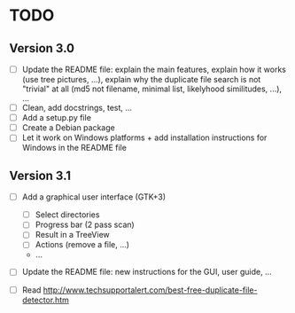# TODO

## Version 3.0

- [ ] Update the README file: explain the main features, explain how it works
      (use tree pictures, ...), explain why the duplicate file search is not
      "trivial" at all (md5 not filename, minimal list, likelyhood similitudes,
      ...), ...
- [ ] Clean, add docstrings, test, ...
- [ ] Add a setup.py file
- [ ] Create a Debian package
- [ ] Let it work on Windows platforms + add installation instructions for
      Windows in the README file

## Version 3.1

- [ ] Add a graphical user interface (GTK+3)
    - [ ] Select directories
    - [ ] Progress bar (2 pass scan)
    - [ ] Result in a TreeView
    - [ ] Actions (remove a file, ...)
    - ...
- [ ] Update the README file: new instructions for the GUI, user guide, ...

- [ ] Read http://www.techsupportalert.com/best-free-duplicate-file-detector.htm
